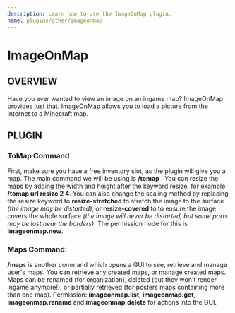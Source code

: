 ```yaml
---
description: Learn how to use the ImageOnMap plugin.
name: plugins/other/imageonmap
---
```


# ImageOnMap

## OVERVIEW

Have you ever wanted to view an image on an ingame map? ImageOnMap provides just that. ImageOnMap allows you to load a picture from the Internet to a Minecraft map.

## PLUGIN

### ToMap Command

First, make sure you have a free inventory slot, as the plugin will give you a map. The main command we will be using is **/tomap** . You can resize the maps by adding the width and height after the keyword resize, for example **/tomap url resize 2 4**. You can also change the scaling method by replacing the resize keyword to **resize-stretched** to stretch the image to the surface _\(the image may be distorted\)_, or **resize-covered** to to ensure the image covers the whole surface _\(the image will never be distorted, but some parts may be lost near the borders\)_. The permission node for this is **imageonmap.new**.

### Maps Command:

**/map**s is another command which opens a GUI to see, retrieve and manage user's maps. You can retrieve any created maps, or manage created maps. Maps can be renamed \(for organization\), deleted \(but they won't render ingame anymore!\), or partially retrieved \(for posters maps containing more than one map\). Permission: **imageonmap.list**, **imageonmap.get**, **imageonmap.rename** and **imageonmap.delete** for actions into the GUI.
